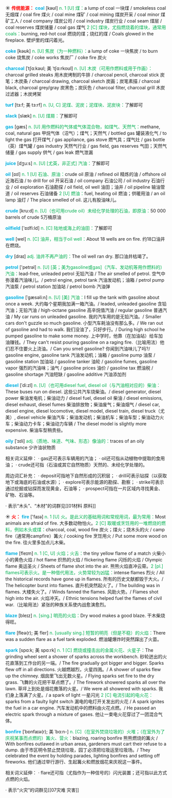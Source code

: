 ☀ <font color="red">**传统能源：**</font>
<font color="sky blue">**coal**</font> [kəʊl] 
<font color="#00b050">n. 1 [U] 煤：</font>a lump of coal 一块煤 / smokeless coal 无烟煤 / coal fire 煤火 / coal mine 煤矿 / coal mining 煤炭开采 / coal minor 煤矿工人 / coal company 煤炭公司 / coal industry 煤炭行业 / coal seam 煤层 / coal reserves 煤炭储量 / coal gas 煤气 <font color="#00b050">2 [C] 煤块，尤指燃烧着的煤块，通常用coals：</font>burning, red-hot coal 燃烧的煤；烧红的煤 / Coals glowed in the fireplace. 壁炉里的煤闪着光。

<font color="sky blue">**coke**</font> [kəʊk] 
<font color="#00b050">n. [U] 焦炭（为一种燃料）：</font>a lump of coke 一块焦炭 / to burn coke 烧焦炭 / coke works 焦炭厂 / coke fire 炭火
                      
<font color="sky blue">**charcoal**</font> [ˈtʃɑ:kəʊl; 美 ˈtʃɑ:rkoʊl]
<font color="#00b050">n. [U] 木炭（可用作燃料或用于作画）：</font>charcoal grilled steaks 用木炭烤制的牛排 / charcoal pencil, charcoal stick 炭笔；木炭条 / charcoal drawing, charcoal sketch 炭画；炭笔素描 / charcoal black, charcoal grey/gray 炭黑色；炭灰色 / charcoal filter, charcoal grill 木炭过滤器；木炭烤架
           
<font color="sky blue">**turf**</font> [tɜ:f; 美 tɜ:rf]
<font color="#00b050">n. [U, C] 泥煤、泥炭；泥煤块、泥炭块：</font>了解即可

<font color="sky blue">**slack**</font> [slæk]
<font color="#00b050">n. [U] 煤屑：</font>了解即可

<font color="sky blue">**gas**</font> [ɡæs] 
<font color="#00b050">n. [U] 用作燃料的气体或气体混合物，如煤气、天然气：</font>methane, coal, natural gas 甲烷气体（沼气）；煤气；天然气 / bottled gas 罐装液化气 / to light the gas 打开煤气 / gas appliance, gas stove 燃气具；煤气灶 / gas bottle（英）煤气罐 / gas industry 天然气行业 / gas field, gas reserves 气田；天然气储量 / gas supply 供气 / gas leak 燃气泄漏

<font color="sky blue">**juice**</font> [dӡu:s] 
<font color="#00b050">n. [U] [尤英，非正式] 汽油：</font>了解即可

<font color="sky blue">**oil**</font> [ɒɪl] 
<font color="#00b050">n. 1 [U] 石油、原油：</font>crude oil 原油 / refined oil 精炼的油 / offshore oil 近海石油 / to drill for oil 开采石油 / oil company 石油公司 / oil industry 石油行业 / oil exploration 石油勘探 / oil field, oil well 油田；油井 / oil pipeline 输油管道 / oil reserves 石油储备 <font color="#00b050">2 [U] 燃油：</font>fuel, heating oil 燃油；供暖用油 / an oil lamp 油灯 / The place smelled of oil. 这儿有股油味儿。
           
<font color="sky blue">**crude**</font> [kru:d]
<font color="#00b050">n. [U]（也可用crude oil）未经化学处理的石油，即原油：</font>50 000 barrels of crude 5万桶原油

<font color="sky blue">**oilfield**</font> ['ɒɪlfi:ld] 
<font color="#00b050">n. [C] 陆地或海上的油田：</font>了解即可

<font color="sky blue">**well**</font> [wel] 
<font color="#00b050">n. [C] 油井，相当于oil well：</font>About 18 wells are on fire. 约18口油井在燃烧。

<font color="sky blue">**dry**</font> [draɪ] 
<font color="#00b050">adj. 油井不再产油的：</font>The oil well ran dry. 那口油井枯竭了。

<font color="sky blue">**petrol**</font> ['petrəl] 
<font color="#00b050">n. [U] [英；美为gasoline或gas]（汽车、发动机等用作燃料的）汽油：</font>lead-free, unleaded petrol 无铅汽油 / The air smelled of petrol. 空气中弥漫着汽油味儿。/ petrol engine, petrol tank 汽油发动机；油箱 / petrol pump 汽油泵 / petrol station 加油站 / petrol bomb 汽油弹
           
<font color="sky blue">**gasoline**</font> [ˈgæsəli:n]
<font color="#00b050">n. [U] [美] 汽油：</font>I fill up the tank with gasoline about once a week. 大约每个星期我加满一箱汽油。/ leaded, unleaded gasoline 含铅汽油；无铅汽油 / high-octane gasoline 高辛烷值汽油 / regular gasoline 普通汽油 / My car runs on unleaded gasoline. 我的汽车用的是无铅汽油。/ Smaller cars don't guzzle so much gasoline. 小型汽车耗油没有那么多。/ We ran out of gasoline and had to walk. 我们没油了，只好步行。/ During high school he pumped gasoline to make some money. 上中学时，他靠（在加油站）给车加油赚钱。/ They can't resist pouring gasoline on a raging fire.（比喻用法）他们忍不住要火上浇油。/ Can you smell gasoline? 你闻到汽油味儿了吗?/ gasoline engine, gasoline tank 汽油发动机；油箱 / gasoline pump 油泵 / gasoline station 加油站 / gasoline tanker 油轮 / gasoline fumes, gasoline vapor 强烈的汽油味；油气 / gasoline prices 油价 / gasoline tax 燃油税 / gasoline shortage 汽油短缺 / gasoline additive 汽油添加剂           

<font color="sky blue">**diesel**</font> [ˈdi:zl]
<font color="#00b050">n. [U]（也可用diesel fuel, diesel oil（与汽油相对应的）柴油：</font>These buses run on diesel. 这些公共汽车烧柴油。/ diesel generator, diesel power 柴油发电机；柴油动力 / diesel fuel, diesel oil 柴油 / diesel emissions, diesel exhaust, diesel fumes 柴油排放物；柴油废气；柴油烟气 / diesel car, diesel engine, diesel locomotive, diesel model, diesel train, diesel truck（尤美）, diesel vehicle 柴油汽车；柴油发动机；柴油机车；柴油车型；柴油动力火车；柴油动力卡车；柴油动力车辆 / The diesel model is slightly more expensive. 柴油车型稍贵些。
           
<font color="sky blue">**oily**</font> [ˈɔɪli]
<font color="#00b050">adj.（质地、味道、气味、形态）像油的：</font>traces of an oily substance 少许油状物质

相关词义延伸：
· gas还可表示车辆用的汽油；
· oil还可指从动植物中提取的食用油；
· crude还可指（石油或其它自然物质）天然的、未经化学处理的。

周边词汇补充：
· deposit可指地下自然形成的沉积层；
· drill可表示钻探（以获取地下或海底的石油或水源）；
· explore可表示能源的勘探、勘察；
· strike可表示通过挖掘或钻探而发现黄金，石油等；
· prospect可指在一片区域内寻找黄金、矿物、石油等。

· 表示“木头”、“木材”的词群见[[01材料 原料]]

☀ <font color="red">**火：**</font>
<font color="sky blue">**fire**</font> ['faɪə] 
<font color="#00b050">n. 1 [U] 火。是此义的基础用词和常规用词，最为常用：</font>Most animals are afraid of fire. 大多数动物怕火。<font color="#00b050">2 [C] 取暖或烹饪用的一堆燃烧的燃料，例如木头或煤：</font>charcoal, coal, wood fire 炭火；煤火；烧木头的火 / camp fire（通常用campfire）篝火 / cooking fire 烹饪用火 / Put some more wood on the fire. 往火里多加点儿木柴。

<font color="sky blue">**flame**</font> [fleɪm] 
<font color="#00b050">n. 1 [C, U] 火焰；火舌：</font>the tiny yellow flame of a match 火柴小小的黄色火焰 / hot flame 炽热的火焰 / flickering flame 闪烁的火焰 / Olympic flame 奥运圣火 / Sheets of flame shot into the air. 熊熊火焰直冲云霄。<font color="#00b050">2 [pl.] flames可表示火。是一种借代用法，火势常较为凶猛：</font>intense flames 烈火 / All the historical records have gone up in flames. 所有的历史文献都毁于大火。/ The helicopter burst into flames. 直升机突然起火了。/ The building was in flames. 大楼失火了。/ Winds fanned the flames. 风助火势。/ Flames shot high into the air. 火焰冲天。/ Ethnic tensions helped fuel the flames of civil war.（比喻用法）紧张的种族关系使内战愈演愈烈。
                      
<font color="sky blue">**blaze**</font> [bleɪz]
<font color="#00b050">n. [sing.] 明亮的火焰：</font>Dry wood makes a good blaze. 干木柴烧得旺。
           
<font color="sky blue">**flare**</font> [fleə(r); 美 fler]
<font color="#00b050">n. [usually sing.] 短暂的明亮（但是不稳）的火焰：</font>There was a sudden flare as a fuel tank exploded. 燃油罐爆炸时突然蹿出了火苗。

<font color="sky blue">**spark**</font> [spɑ:k; 美 spɑ:rk]
<font color="#00b050">n. 1 [C] 燃烧或撞击出的金属火花、火星子：</font>The grinding wheel sent a shower of sparks across the workbench. 砂轮迸出的火花直落到工作台的另一端。/ The fire gradually got bigger and bigger. Sparks flew off in all directions. 火越燃越烈，火星四溅。/ A shower of sparks flew up the chimney. 烟囱里飞出无数火星。/ Flying sparks set fire to the dry grass. 飞舞的火花把干草点燃了。/ The firework showered sparks all over the lawn. 草坪上到处是烟花撒落的火星。/ We were all showered with sparks. 我们身上落满了火星。/ a spark of light 一星闪光 <font color="#00b050">2 [C] 电流引起的电火花：</font>sparks from a faulty light switch 漏电的电灯开关发出的火花 / A spark ignites the fuel in a car engine. 汽车发动机中的燃料由火花点燃。/ He passed an electric spark through a mixture of gases. 他让一束电火花穿过了一团混合气体。
           
<font color="sky blue">**bonfire**</font> [ˈbɒnfaɪə(r); 美 ˈbɑ:n-]
<font color="#00b050">n. [C]（在室外焚烧垃圾的）火堆；（在室外为了庆祝某事而点燃的）篝火、营火：</font>blazing, roaring bonfire 熊熊燃烧的篝火 / With bonfires outlawed in urban areas, gardeners must cart their refuse to a dump. 由于市区明令禁止焚烧垃圾，园丁必须把垃圾运至垃圾场。/ They celebrated the event by holding parades, lighting bonfires and setting off fireworks. 他们通过举行游行、生起篝火和燃放烟花来庆祝这一事件。

相关词义延伸：
· flare还可指（尤指作为一种信号的）闪光装置；还可指以此方式点燃的火焰。

· 表示“火灾”的词群见[[07灾难 灾害]]

